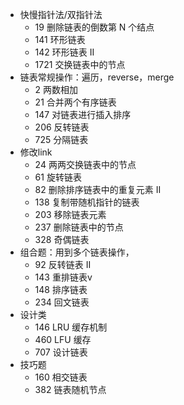 - 快慢指针法/双指针法
  - 19 删除链表的倒数第 N 个结点
  - 141 环形链表
  - 142 环形链表 II
  - 1721 交换链表中的节点
- 链表常规操作：遍历，reverse，merge
  - 2 两数相加
  - 21 合并两个有序链表
  - 147 对链表进行插入排序
  - 206 反转链表
  - 725 分隔链表
- 修改link
  - 24 两两交换链表中的节点
  - 61 旋转链表
  - 82 删除排序链表中的重复元素 II
  - 138 复制带随机指针的链表
  - 203 移除链表元素
  - 237 删除链表中的节点
  - 328 奇偶链表
- 组合题：用到多个链表操作，
  - 92 反转链表 II
  - 143 重排链表v
  - 148 排序链表
  - 234 回文链表
- 设计类
  - 146 LRU 缓存机制
  - 460 LFU 缓存
  - 707 设计链表
- 技巧题
  - 160 相交链表
  - 382 链表随机节点
